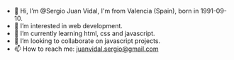 - 👋 Hi, I’m @Sergio Juan Vidal, I'm from Valencia (Spain), born in 1991-09-10.
- 👀 I’m interested in web development.
- 🌱 I’m currently learning html, css and javascript.
- 💞️ I’m looking to collaborate on javascript projects.
- 📫 How to reach me: juanvidal.sergio@gmail.com

<!---
SergioJ-Vidal/SergioJ-Vidal is a ✨ special ✨ repository because its `README.md` (this file) appears on your GitHub profile.
You can click the Preview link to take a look at your changes.
--->
